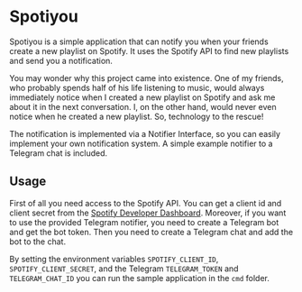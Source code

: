 # Spotiyou

Spotiyou is a simple application that can notify you when your friends create a new playlist on Spotify.
It uses the Spotify API to find new playlists and send you a notification.

You may wonder why this project came into existence.
One of my friends, who probably spends half of his life listening to music, would always immediately notice
when I created a new playlist on Spotify and ask me about it in the next conversation.
I, on the other hand, would never even notice when he created a new playlist. So, technology to the rescue!

The notification is implemented via a Notifier Interface, so you can easily implement your own notification system.
A simple example notifier to a Telegram chat is included.

## Usage

First of all you need access to the Spotify API. You can get a client id and client secret from the
[Spotify Developer Dashboard](https://developer.spotify.com/dashboard/).
Moreover, if you want to use the provided Telegram notifier, you need to create a Telegram bot and get the bot token.
Then you need to create a Telegram chat and add the bot to the chat.

By setting the environment variables `SPOTIFY_CLIENT_ID`, `SPOTIFY_CLIENT_SECRET`, and the Telegram `TELEGRAM_TOKEN`
and `TELEGRAM_CHAT_ID` you can run the sample application in the `cmd` folder.
